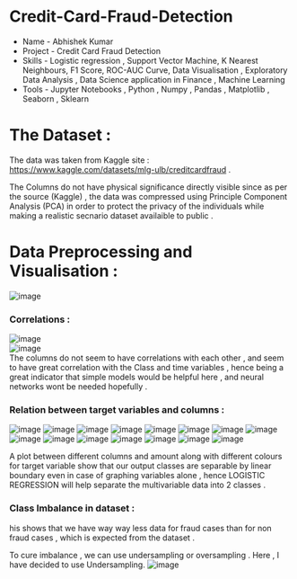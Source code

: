 # Credit-Card-Fraud-Detection
- Name - Abhishek Kumar
- Project - Credit Card Fraud Detection
- Skills - Logistic regression , Support Vector Machine, K Nearest Neighbours, F1 Score, ROC-AUC Curve, Data Visualisation , Exploratory Data Analysis , Data Science application in Finance , Machine Learning
- Tools -  Jupyter Notebooks , Python , Numpy , Pandas , Matplotlib , Seaborn , Sklearn
# The Dataset :
The data was taken from Kaggle site : https://www.kaggle.com/datasets/mlg-ulb/creditcardfraud .

The Columns do not have physical significance directly visible since as per the source (Kaggle) , the data was compressed using Principle Component Analysis (PCA) in order to protect the privacy of the individuals while making a realistic secnario dataset availaible to public .
# Data Preprocessing and Visualisation :
![image](https://github.com/user-attachments/assets/74ebd2ce-0a05-4999-ad69-810b13d3649a)
### Correlations :
![image](https://github.com/user-attachments/assets/67ec205c-86ed-4aaa-b75c-6b9b27270308)  
![image](https://github.com/user-attachments/assets/51b8116b-eae0-4778-8650-f3e20306477d)  
The columns do not seem to have correlations with each other , and seem to have great correlation with the Class and time variables , hence being a great indicator that simple models would be helpful here , and neural networks wont be needed hopefully .
### Relation between target variables and columns :
![image](https://github.com/user-attachments/assets/d8fe9001-6b09-43b2-b565-c0ddee56930d)
![image](https://github.com/user-attachments/assets/abc5616f-034f-4461-b2de-239eaf64a172)
![image](https://github.com/user-attachments/assets/ea3a8da2-c877-4c45-8e35-3765ba8bdb1d)
![image](https://github.com/user-attachments/assets/da0edda1-a106-41b7-a0ce-4147a8699876)
![image](https://github.com/user-attachments/assets/8cc811c3-62e0-4ff0-a5e3-6980eedc0c35)
![image](https://github.com/user-attachments/assets/8a687a11-fdf8-4df2-a487-c99fad6e9af2)
![image](https://github.com/user-attachments/assets/80681bea-2f13-4590-8811-5ff8ee70aadf)
![image](https://github.com/user-attachments/assets/04ae5a39-ca3f-4d99-a111-01b9a5c2ae76)
![image](https://github.com/user-attachments/assets/524a8979-144c-4cc9-b1e2-b7e8dd01bfee)
![image](https://github.com/user-attachments/assets/3b429dc7-3d69-4523-b47b-85bede819131)
![image](https://github.com/user-attachments/assets/619d16d8-aa6e-4e51-81f5-aa6bed3eef41)
![image](https://github.com/user-attachments/assets/58e5375a-df1e-4f56-b560-405c08f3c37a)
![image](https://github.com/user-attachments/assets/e7d63da0-a37f-4b24-8945-6a83c9e5434b)
![image](https://github.com/user-attachments/assets/51adba6a-60c9-4e34-8ff8-db74b2bbea09)
![image](https://github.com/user-attachments/assets/ce8937c4-b813-4935-9ccf-1c2f3785feb3)

A plot between different columns and amount along with different colours for target variable show that our output classes are separable by linear boundary even in case of graphing variables alone , hence LOGISTIC REGRESSION will help separate the multivariable data into 2 classes .
### Class Imbalance in dataset :

his shows that we have way way less data for fraud cases than for non fraud cases , which is expected from the dataset .

To cure imbalance , we can use undersampling or oversampling . Here , I have decided to use Undersampling.
![image](https://github.com/user-attachments/assets/d61533c7-abee-42b4-8bbc-912bd6abffe8)




